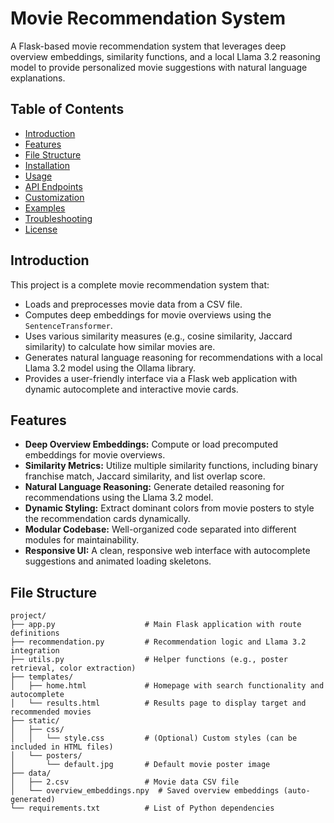 # Movie Recommendation System

A Flask-based movie recommendation system that leverages deep overview embeddings, similarity functions, and a local Llama 3.2 reasoning model to provide personalized movie suggestions with natural language explanations.

## Table of Contents

- [Introduction](#introduction)
- [Features](#features)
- [File Structure](#file-structure)
- [Installation](#installation)
- [Usage](#usage)
- [API Endpoints](#api-endpoints)
- [Customization](#customization)
- [Examples](#examples)
- [Troubleshooting](#troubleshooting)
- [License](#license)

## Introduction

This project is a complete movie recommendation system that:
- Loads and preprocesses movie data from a CSV file.
- Computes deep embeddings for movie overviews using the `SentenceTransformer`.
- Uses various similarity measures (e.g., cosine similarity, Jaccard similarity) to calculate how similar movies are.
- Generates natural language reasoning for recommendations with a local Llama 3.2 model using the Ollama library.
- Provides a user-friendly interface via a Flask web application with dynamic autocomplete and interactive movie cards.

## Features

- **Deep Overview Embeddings:** Compute or load precomputed embeddings for movie overviews.
- **Similarity Metrics:** Utilize multiple similarity functions, including binary franchise match, Jaccard similarity, and list overlap score.
- **Natural Language Reasoning:** Generate detailed reasoning for recommendations using the Llama 3.2 model.
- **Dynamic Styling:** Extract dominant colors from movie posters to style the recommendation cards dynamically.
- **Modular Codebase:** Well-organized code separated into different modules for maintainability.
- **Responsive UI:** A clean, responsive web interface with autocomplete suggestions and animated loading skeletons.

## File Structure

```plaintext
project/
├── app.py                    # Main Flask application with route definitions
├── recommendation.py         # Recommendation logic and Llama 3.2 integration
├── utils.py                  # Helper functions (e.g., poster retrieval, color extraction)
├── templates/
│   ├── home.html             # Homepage with search functionality and autocomplete
│   └── results.html          # Results page to display target and recommended movies
├── static/
│   ├── css/
│   │   └── style.css         # (Optional) Custom styles (can be included in HTML files)
│   └── posters/
│       └── default.jpg       # Default movie poster image
├── data/
│   ├── 2.csv                 # Movie data CSV file
│   └── overview_embeddings.npy  # Saved overview embeddings (auto-generated)
└── requirements.txt          # List of Python dependencies
